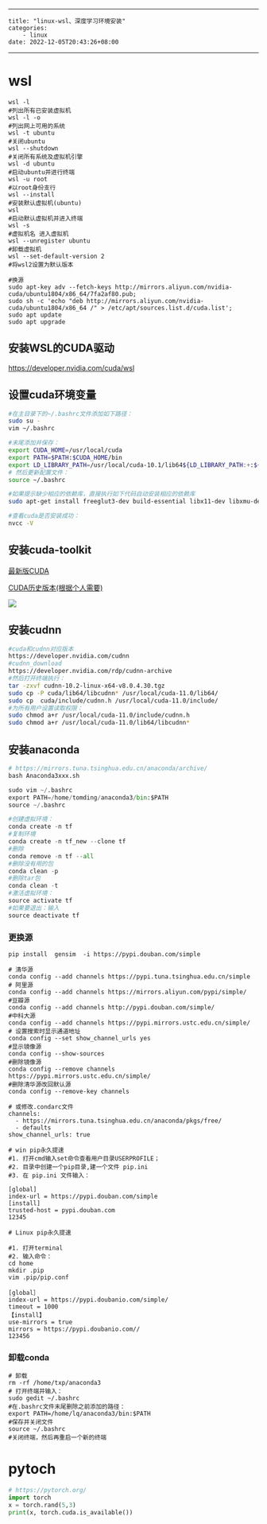 

---
    title: "linux-wsl、深度学习环境安装"
    categories: 
        - linux
    date: 2022-12-05T20:43:26+08:00
---

# wsl

```shell
wsl -l  
#列出所有已安装虚拟机
wsl -l -o 
#列出网上可用的系统
wsl -t ubuntu 
#关闭ubuntu
wsl --shutdown 
#关闭所有系统及虚拟机引擎
wsl -d ubuntu 
#启动ubuntu并进行终端
wsl -u root 
#以root身份支行
wsl --install 
#安装默认虚拟机(ubuntu)
wsl 
#启动默认虚拟机并进入终端
wsl -s 
#虚拟机名 进入虚拟机
wsl --unregister ubuntu  
#卸载虚拟机
wsl --set-default-version 2 
#将wsl2设置为默认版本

#换源
sudo apt-key adv --fetch-keys http://mirrors.aliyun.com/nvidia-cuda/ubuntu1804/x86_64/7fa2af80.pub;
sudo sh -c 'echo "deb http://mirrors.aliyun.com/nvidia-cuda/ubuntu1804/x86_64 /" > /etc/apt/sources.list.d/cuda.list';
sudo apt update
sudo apt upgrade

```

## 安装WSL的CUDA驱动

https://developer.nvidia.com/cuda/wsl

## 设置cuda环境变量

```bash
#在主目录下的~/.bashrc文件添加如下路径：
sudo su -
vim ~/.bashrc

#末尾添加并保存：
export CUDA_HOME=/usr/local/cuda
export PATH=$PATH:$CUDA_HOME/bin
export LD_LIBRARY_PATH=/usr/local/cuda-10.1/lib64${LD_LIBRARY_PATH:+:${LD_LIBRARY_PATH}}
# 然后更新配置文件：
source ~/.bashrc

#如果提示缺少相应的依赖库，直接执行如下代码自动安装相应的依赖库
sudo apt-get install freeglut3-dev build-essential libx11-dev libxmu-dev libxi-dev libgl1-mesa-glx libglu1-mesa libglu1-mesa-dev

#查看cuda是否安装成功：
nvcc -V
```

## 安装cuda-toolkit

[最新版CUDA](https://developer.nvidia.com/cuda-downloads?target_os=Linux&target_arch=x86_64&Distribution=WSL-Ubuntu&target_version=2.0)

[CUDA历史版本(根据个人需要)](https://developer.nvidia.com/cuda-toolkit-archive)

![](https://gitee.com/tomding1995/picture/raw/master/2022-12-05/2022-12-05_21-02-44-536.png)

## 安装cudnn



```bash
#cuda和cudnn对应版本
https://developer.nvidia.com/cudnn
#cudnn_download
https://developer.nvidia.com/rdp/cudnn-archive
#然后打开终端执行：
tar -zxvf cudnn-10.2-linux-x64-v8.0.4.30.tgz
sudo cp -P cuda/lib64/libcudnn* /usr/local/cuda-11.0/lib64/
sudo cp  cuda/include/cudnn.h /usr/local/cuda-11.0/include/
#为所有用户设置读取权限：
sudo chmod a+r /usr/local/cuda-11.0/include/cudnn.h 
sudo chmod a+r /usr/local/cuda-11.0/lib64/libcudnn*
```

## 安装anaconda

```python
# https://mirrors.tuna.tsinghua.edu.cn/anaconda/archive/
bash Anaconda3xxx.sh

sudo vim ~/.bashrc
export PATH=/home/tomding/anaconda3/bin:$PATH
source ~/.bashrc 

#创建虚拟环境：
conda create -n tf
#复制环境
conda create -n tf_new --clone tf
#删除
conda remove -n tf --all
#删除没有用的包
conda clean -p    
#删除tar包  
conda clean -t      
#激活虚拟环境：
source activate tf
#如果要退出：输入
source deactivate tf
```

### 更换源

```shell
pip install  gensim  -i https://pypi.douban.com/simple

# 清华源
conda config --add channels https://pypi.tuna.tsinghua.edu.cn/simple
# 阿里源
conda config --add channels https://mirrors.aliyun.com/pypi/simple/
#豆瓣源
conda config --add channels http://pypi.douban.com/simple/ 
#中科大源
conda config --add channels https://pypi.mirrors.ustc.edu.cn/simple/
# 设置搜索时显示通道地址
conda config --set show_channel_urls yes
#显示镜像源
conda config --show-sources
#删除镜像源
conda config --remove channels https://pypi.mirrors.ustc.edu.cn/simple/
#删除清华源改回默认源
conda config --remove-key channels

# 或修改.condarc文件
channels:
  - https://mirrors.tuna.tsinghua.edu.cn/anaconda/pkgs/free/
  - defaults
show_channel_urls: true

# win pip永久提速
#1. 打开cmd输入set命令查看用户目录USERPROFILE；
#2. 目录中创建一个pip目录,建一个文件 pip.ini
#3. 在 pip.ini 文件输入：

[global]
index-url = https://pypi.douban.com/simple
[install]
trusted-host = pypi.douban.com
12345

# Linux pip永久提速

#1. 打开terminal
#2. 输入命令：
cd home
mkdir .pip
vim .pip/pip.conf

[global］
index-url = https://pypi.doubanio.com/simple/
timeout = 1000
【install】
use-mirrors = true
mirrors = https://pypi.doubanio.com//
123456
```

### 卸载conda

```shell
# 卸载
rm -rf /home/txp/anaconda3
# 打开终端并输入：
sudo gedit ~/.bashrc
#在.bashrc文件末尾删除之前添加的路径：
export PATH=/home/lq/anaconda3/bin:$PATH
#保存并关闭文件
source ~/.bashrc
#关闭终端，然后再重启一个新的终端
```

# pytoch

```python
# https://pytorch.org/
import torch
x = torch.rand(5,3)
print(x, torch.cuda.is_available())
```


